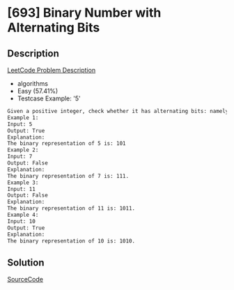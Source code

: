 # [693] Binary Number with Alternating Bits

## Description

[LeetCode Problem Description](https://leetcode.com/problems/binary-number-with-alternating-bits/description/)

* algorithms
* Easy (57.41%)
* Testcase Example:  '5'

```md
Given a positive integer, check whether it has alternating bits: namely, if two adjacent bits will always have different values.
Example 1:
Input: 5
Output: True
Explanation:
The binary representation of 5 is: 101
Example 2:
Input: 7
Output: False
Explanation:
The binary representation of 7 is: 111.
Example 3:
Input: 11
Output: False
Explanation:
The binary representation of 11 is: 1011.
Example 4:
Input: 10
Output: True
Explanation:
The binary representation of 10 is: 1010.

```

## Solution

[SourceCode](./solution.js)